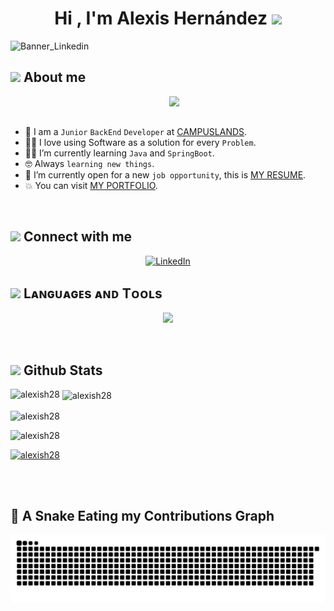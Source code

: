 <h1 align="center">Hi , I'm Alexis Hernández <img src="https://media.giphy.com/media/hvRJCLFzcasrR4ia7z/giphy.gif" width="35"></h1>

![Banner_Linkedin](https://github.com/user-attachments/assets/d81ea1cb-c3ee-4dcd-a681-7bf134462f75)

## <picture><img src = "https://github.com/7oSkaaa/7oSkaaa/blob/main/Images/about_me.gif?raw=true" width = 50px></picture> About me

<picture> <img align="right" src="https://github.com/7oSkaaa/7oSkaaa/blob/main/Images/Right_Side.gif?raw=true" width = 250px></picture>

<br><br>

- :school: I am a `Junior` `BackEnd` `Developer` at [CAMPUSLANDS](https://campuslands.com/).
- :technologist: I love using Software as a solution for every `Problem`.
- :student: I’m currently learning `Java` and `SpringBoot`.
- :nerd_face: Always `learning new things`.
- :thinking: I’m currently open for a new `job opportunity`, this is [MY RESUME](https://drive.google.com/file/d/1UYNbkJqIF2xCGGXXVrUAXvqnwqpfxJlA/view?usp=sharing).
- :boom: You can visit [MY PORTFOLIO](https://alexish28.github.io/Portfolio_AlexisH/).
<br>


## <picture> <img src="https://github.com/7oSkaaa/7oSkaaa/blob/main/Images/Connect-with-me.gif?raw=true" width="100px"> </picture> Connect with me
<p align="center">
	<a href="https://www.linkedin.com/in/alexis-hern%C3%A1ndez-28d12a/"><img src="https://img.shields.io/badge/linkedin-%230077B5.svg?style=for-the-badge&logo=linkedin&logoColor=white" alt="LinkedIn"/></a>
</p>

## <picture> <img src = "https://github.com/7oSkaaa/7oSkaaa/blob/main/Images/Programming_Languages.gif?raw=true" width = 50px> </picture> Lᴀɴɢᴜᴀɢᴇs ᴀɴᴅ Tᴏᴏʟs
<p align="center">
<img width="500px"  src="https://skillicons.dev/icons?i=py,html,css,bootstrap,js,mysql,postgres,java,spring,idea,react,thunder,postman,md,git,github,vscode,notion,figma,windows,linux&perline=10"  />
</p>
<br/>

## <picture> <img src = "https://github.com/7oSkaaa/7oSkaaa/blob/main/Images/Statistics.gif?raw=true" width = 50px>  </picture> Github Stats

<p><img align="left" src="https://github-readme-stats.vercel.app/api/top-langs?username=alexish28&show_icons=true&locale=en&layout=compact" alt="alexish28" /></p>

<p>&nbsp;<img align="center" src="https://github-readme-stats.vercel.app/api?username=alexish28&show_icons=true&locale=en" alt="alexish28" /></p>

<p><img align="center" src="https://github-readme-streak-stats.herokuapp.com/?user=alexish28&" alt="alexish28" /></p>

<p align="left"> <img src="https://komarev.com/ghpvc/?username=alexish28&label=Profile%20views&color=0e75b6&style=flat" alt="alexish28" /> </p>

<p align="left"> <a href="https://github.com/ryo-ma/github-profile-trophy"><img src="https://github-profile-trophy.vercel.app/?username=alexish28" alt="alexish28" /></a> </p>
<br>
<br>

## 🐍 A Snake Eating my Contributions Graph
	
<p align = "center">
	<img src = "https://github.com/7oSkaaa/7oSkaaa/blob/output/github-contribution-grid-snake.svg?" alt = "Snake Game"/>
</p>

